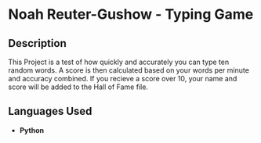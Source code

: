 <h1>Noah Reuter-Gushow - Typing Game</h1>


<h2>Description</h2>
This Project is a test of how quickly and accurately you can type ten random words. A score is then calculated based on your words per minute and accuracy combined. If you recieve a score over 10, your name and score will be added to the Hall of Fame file.
<br />


<h2>Languages Used</h2>

- <b>Python</b> 

